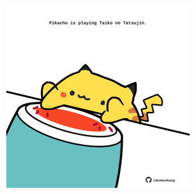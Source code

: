 <!-- built at 15/04/2022, 22:00:49 UTC -->
<p align="center">
  <img width="500" height="500" src="./ReadmeImage.svg">
</p>
